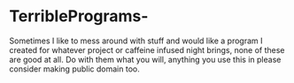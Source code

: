 # TerriblePrograms-
Sometimes I like to mess around with stuff and would like a program I created for whatever project or caffeine infused night brings, none of these are good at all. Do with them what you will, anything you use this in please consider making public domain too.
